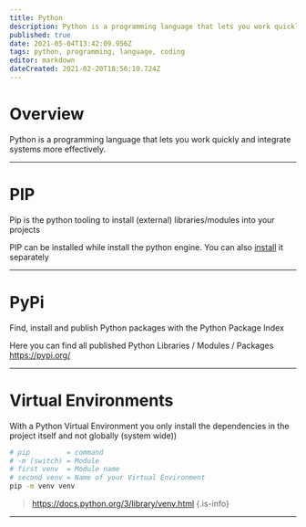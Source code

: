 ```yaml
---
title: Python
description: Python is a programming language that lets you work quickly and integrate systems more effectively.
published: true
date: 2021-05-04T13:42:09.956Z
tags: python, programming, language, coding
editor: markdown
dateCreated: 2021-02-20T18:56:10.724Z
---
```


# Overview
Python is a programming language that lets you work quickly and integrate systems more effectively.

---

# PIP
Pip is the python tooling to install (external) libraries/modules into your projects 

PIP can be installed while install the python engine.
You can also [install](https://pip.pypa.io/en/stable/installing/) it separately

---

# PyPi
Find, install and publish Python packages with the Python Package Index

Here you can find all published Python Libraries / Modules / Packages
https://pypi.org/

---

# Virtual Environments
With a Python Virtual Environment you only install the dependencies  in the project itself and not globally (system wide))

```bash
# pip         = command
# -m (switch) = Module
# first venv  = Module name
# second venv = Name of your Virtual Environment
pip -m venv venv
```

> https://docs.python.org/3/library/venv.html
{.is-info}

---